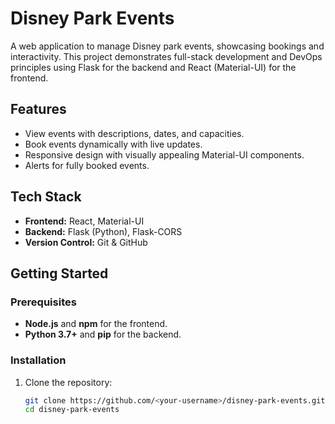 # Disney Park Events

A web application to manage Disney park events, showcasing bookings and interactivity. This project demonstrates full-stack development and DevOps principles using Flask for the backend and React (Material-UI) for the frontend.

## Features
- View events with descriptions, dates, and capacities.
- Book events dynamically with live updates.
- Responsive design with visually appealing Material-UI components.
- Alerts for fully booked events.

## Tech Stack
- **Frontend:** React, Material-UI
- **Backend:** Flask (Python), Flask-CORS
- **Version Control:** Git & GitHub

## Getting Started

### Prerequisites
- **Node.js** and **npm** for the frontend.
- **Python 3.7+** and **pip** for the backend.

### Installation

1. Clone the repository:
   ```bash
   git clone https://github.com/<your-username>/disney-park-events.git
   cd disney-park-events
